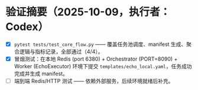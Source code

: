 # 验证摘要（2025-10-09，执行者：Codex）

- [x] `pytest tests/test_core_flow.py` —— 覆盖任务池调度、manifest 生成、聚合逻辑与指标记录，全部通过（4/4）。
- [x] 冒烟测试：在本地 Redis (port 6380) + Orchestrator (PORT=8090) + Worker (EchoExecutor) 环境下提交 `templates/echo_local.yaml`，任务成功完成并生成 manifest。
- [ ] 端到端 Redis/HTTP 测试 —— 依赖外部服务，后续环境就绪后补充。
